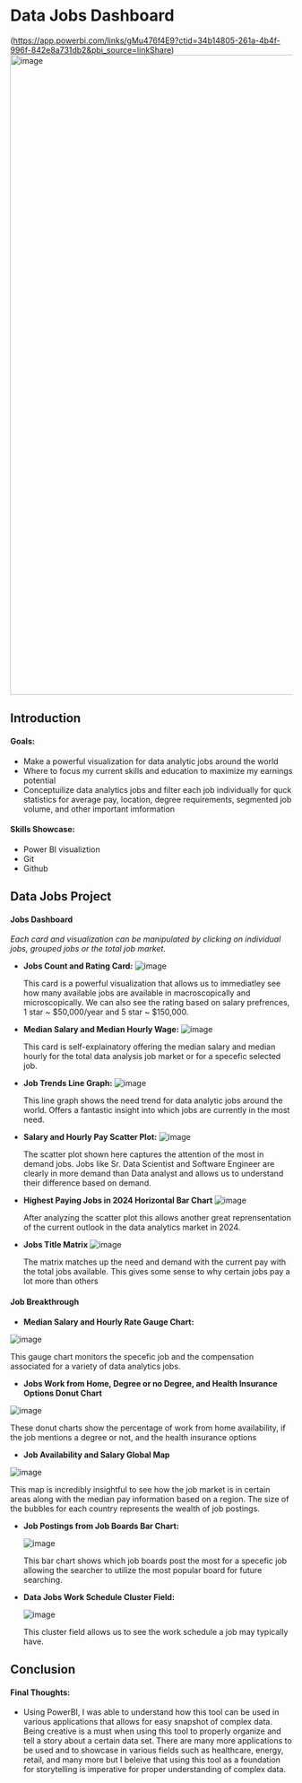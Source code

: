 # Data Jobs Dashboard

(https://app.powerbi.com/links/gMu476f4E9?ctid=34b14805-261a-4b4f-996f-842e8a731db2&pbi_source=linkShare)
<img width="2048" height="1142" alt="image" src="https://github.com/user-attachments/assets/639bd4c7-ff28-4ba6-90ae-247680e87905" />

## Introduction

#### Goals:
- Make a powerful visualization for data analytic jobs around the world
- Where to focus my current skills and education to maximize my earnings potential
- Conceptuilize data analytics jobs and filter each job individually for quck statistics for average pay, location, degree requirements, segmented job volume, and other important imformation

#### Skills Showcase:
- Power BI visualiztion
- Git
- Github

## Data Jobs Project

#### Jobs Dashboard
 *Each card and visualization can be manipulated by clicking on individual jobs, grouped jobs or the total job market.*
 
- **Jobs Count and Rating Card:**
  ![image](https://github.com/user-attachments/assets/abf24e77-2979-4749-b8bd-b3dba5bac9d2)

  This card is a powerful visualization that allows us to immediatley see how many available jobs are available in macroscopically and microscopically. We can also see the rating based on salary prefrences, 1 star ~ $50,000/year and 5 star ~ $150,000.
- **Median Salary and Median Hourly Wage:**
![image](https://github.com/user-attachments/assets/730e7581-ff02-4ae7-8a14-e44352fdb04f)

   This card is self-explainatory offering the median salary and median hourly for the total data analysis job market or for a specefic selected job.
- **Job Trends Line Graph:**
![image](https://github.com/user-attachments/assets/128b0435-bfee-4afb-b403-e707a253df7a)

  This line graph shows the need trend for data analytic jobs around the world. Offers a fantastic insight into which jobs are currently in the most need.
- **Salary and Hourly Pay Scatter Plot:**
![image](https://github.com/user-attachments/assets/3623c9f4-50eb-4b8d-9c0a-7254108dba41)

  The scatter plot shown here captures the attention of the most in demand jobs. Jobs like Sr. Data Scientist and Software Engineer are clearly in more demand than Data analyst and allows us to understand their difference based on demand. 
- **Highest Paying Jobs in 2024 Horizontal Bar Chart**
![image](https://github.com/user-attachments/assets/1309f793-4178-4ad5-bdf5-81ec44c9135b)

  After analyzing the scatter plot this allows another great reprensentation of the current outlook in the data analytics market in 2024.
- **Jobs Title Matrix**
  ![image](https://github.com/user-attachments/assets/eb7524c5-68ef-43c8-8c66-58cc758e8018)

  The matrix matches up the need and demand with the current pay with the total jobs available. This gives some sense to why certain jobs pay a lot more than others



#### Job Breakthrough

- **Median Salary and Hourly Rate Gauge Chart:**

![image](https://github.com/user-attachments/assets/c0425f52-2c5e-454c-bbf3-f14f23299544)

  This gauge chart monitors the specefic job and the compensation associated for a variety of data analytics jobs.
  
- **Jobs Work from Home, Degree or no Degree, and Health Insurance Options Donut Chart**

![image](https://github.com/user-attachments/assets/ff2cd780-662a-499f-8707-bd9288f68165)

  These donut charts show the percentage of work from home availability, if the job mentions a degree or not, and the health insurance options

- **Job Availability and Salary Global Map**

![image](https://github.com/user-attachments/assets/353dbd07-3535-4836-917f-6f07d9577a66)

  This map is incredibly insightful to see how the job market is in certain areas along with the median pay information based on a region. The size of the bubbles for each country represents the wealth of job postings.

- **Job Postings from Job Boards Bar Chart:**

  ![image](https://github.com/user-attachments/assets/80d87cd9-4cbd-48f9-8f80-4bf8e6c5a823)

  This bar chart shows which job boards post the most for a specefic job allowing the searcher to utilize the most popular board for future searching.

- **Data Jobs Work Schedule Cluster Field:**

  ![image](https://github.com/user-attachments/assets/673b4245-bd18-482f-925c-70cd392d5a36)

  This cluster field allows us to see the work schedule a job may typically have.

## Conclusion

#### Final Thoughts:
- Using PowerBI, I was able to understand how this tool can be used in various applications that allows for easy snapshot of complex data. Being creative is a must when using this tool to properly organize and tell a story about a certain data set. There are many more applications to be used and to showcase in various fields such as healthcare, energy, retail, and many more but I beleive that using this tool as a foundation for storytelling is imperative for proper understanding of complex data.
